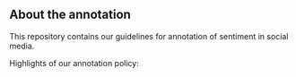 ## About the annotation

This repository contains our guidelines for annotation of sentiment in social media.

Highlights of our annotation policy:
